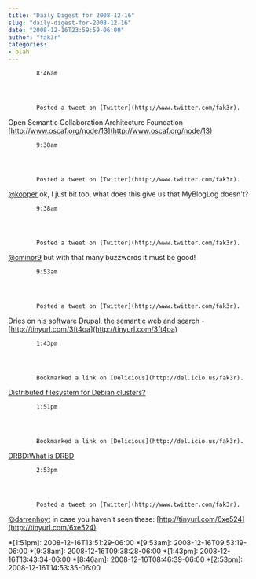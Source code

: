 ```yaml
---
title: "Daily Digest for 2008-12-16"
slug: "daily-digest-for-2008-12-16"
date: "2008-12-16T23:59:59-06:00"
author: "fak3r"
categories:
- blah
---
```



    


        

            
        

        

            8:46am
        

        

            Posted a tweet on [Twitter](http://www.twitter.com/fak3r).

Open Semantic Collaboration Architecture Foundation [http://www.oscaf.org/node/13](http://www.oscaf.org/node/13)

       

    
        


        

            
        

        

            9:38am
        

        

            Posted a tweet on [Twitter](http://www.twitter.com/fak3r).

[@kopper](http://www.twitter.com/kopper) ok, I just bit too, what does this give us that MyBlogLog doesn't?

       

    
        


        

            
        

        

            9:38am
        

        

            Posted a tweet on [Twitter](http://www.twitter.com/fak3r).

[@cminor9](http://www.twitter.com/cminor9) but with that many buzzwords it must be good!

       

    
        


        

            
        

        

            9:53am
        

        

            Posted a tweet on [Twitter](http://www.twitter.com/fak3r).

Dries on his software Drupal, the semantic web and search - [http://tinyurl.com/3ft4oa](http://tinyurl.com/3ft4oa)

       

    
        


        

            
        

        

            1:43pm
        

        

            Bookmarked a link on [Delicious](http://del.icio.us/fak3r).

[Distributed filesystem for Debian clusters?](http://www.debian-administration.org/articles/348)

       

    
        


        

            
        

        

            1:51pm
        

        

            Bookmarked a link on [Delicious](http://del.icio.us/fak3r).

[DRBD:What is DRBD](http://www.drbd.org/)

       

    
        


        

            
        

        

            2:53pm
        

        

            Posted a tweet on [Twitter](http://www.twitter.com/fak3r).

[@darrenhoyt](http://www.twitter.com/darrenhoyt) in case you haven't seen these: [http://tinyurl.com/6xe524](http://tinyurl.com/6xe524)

       

    
    
  *[1:51pm]: 2008-12-16T13:51:29-06:00
  *[9:53am]: 2008-12-16T09:53:19-06:00
  *[9:38am]: 2008-12-16T09:38:28-06:00
  *[1:43pm]: 2008-12-16T13:43:34-06:00
  *[8:46am]: 2008-12-16T08:46:39-06:00
  *[2:53pm]: 2008-12-16T14:53:35-06:00
